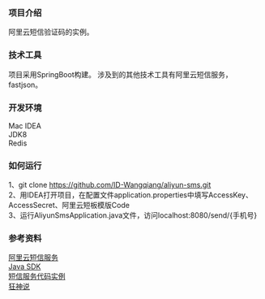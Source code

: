 ### 项目介绍
阿里云短信验证码的实例。

### 技术工具
项目采用SpringBoot构建。
涉及到的其他技术工具有阿里云短信服务，fastjson。

### 开发环境
Mac  IDEA  
JDK8   
Redis   

### 如何运行
1、git clone https://github.com/ID-Wangqiang/aliyun-sms.git   
2、用IDEA打开项目，在配置文件application.properties中填写AccessKey、AccessSecret、阿里云短板模版Code  
3、运行AliyunSmsApplication.java文件，访问localhost:8080/send/{手机号}

### 参考资料
[阿里云短信服务](https://help.aliyun.com/product/44282.html)  
[Java SDK](https://help.aliyun.com/document_detail/112148.html)  
[短信服务代码实例](https://api.aliyun.com/?spm=a2c4g.11186623.2.15.39d060e2bjChk2#/?product=Dysmsapi&version=2017-05-25&api=SendSms&tab=DEMO&lang=JAVA)   
[狂神说](https://www.bilibili.com/video/BV1c64y1M7qN)  
